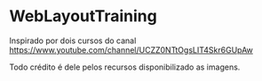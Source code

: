 # WebLayoutTraining

Inspirado por dois cursos do canal https://www.youtube.com/channel/UCZZ0NTtOgsLIT4Skr6GUpAw

Todo crédito é dele pelos recursos disponibilizado as imagens.